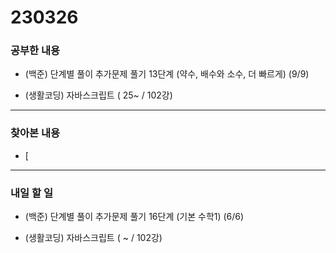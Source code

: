 # 230326

### 공부한 내용

- (백준) 단계별 풀이 추가문제 풀기 13단계 (약수, 배수와 소수, 더 빠르게) (9/9)

- (생활코딩) 자바스크립트 ( 25~ / 102강)

---

### 찾아본 내용

- [

---

### 내일 할 일

- (백준) 단계별 풀이 추가문제 풀기 16단계 (기본 수학1) (6/6)

- (생활코딩) 자바스크립트 ( ~ / 102강)
